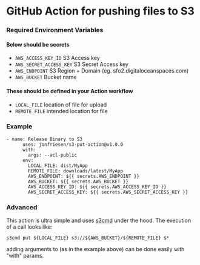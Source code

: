 # GitHub Action for pushing files to S3


### Required Environment Variables
#### Below should be secrets
- `AWS_ACCESS_KEY_ID` S3 Access key
- `AWS_SECRET_ACCESS_KEY` S3 Secret Access key
- `AWS_ENDPOINT` S3 Region + Domain (eg. sfo2.digitaloceanspaces.com)
- `AWS_BUCKET` Bucket name
#### These should be defined in your Action workflow
- `LOCAL_FILE` location of file for upload
- `REMOTE_FILE` intended location for file

### Example

```
- name: Release Binary to S3
      uses: jonfriesen/s3-put-action@v1.0.0
      with:
        args: --acl-public
      env:
        LOCAL_FILE: dist/MyApp
        REMOTE_FILE: downloads/latest/MyApp
        AWS_ENDPOINT: ${{ secrets.AWS_ENDPOINT }}
        AWS_BUCKET: ${{ secrets.AWS_BUCKET }}
        AWS_ACCESS_KEY_ID: ${{ secrets.AWS_ACCESS_KEY_ID }}
        AWS_SECRET_ACCESS_KEY: ${{ secrets.AWS_SECRET_ACCESS_KEY }}
```

### Advanced
This action is ultra simple and uses [s3cmd](https://github.com/s3tools/s3cmd) under the hood. The execution of a call looks like:

```
s3cmd put ${LOCAL_FILE} s3://${AWS_BUCKET}/${REMOTE_FILE} $*
```

adding arguments to (as in the example above) can be done easily with "with" params. 